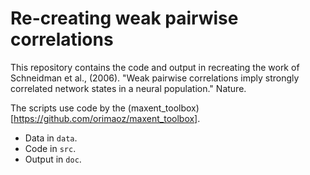 # Re-creating weak pairwise correlations

This repository contains the code and output in recreating the work of Schneidman et al., (2006). "Weak pairwise correlations imply strongly correlated network states in a neural population." Nature.

The scripts use code by the (maxent_toolbox)[https://github.com/orimaoz/maxent_toolbox].

* Data in `data`.
* Code in `src`.
* Output in `doc`.
